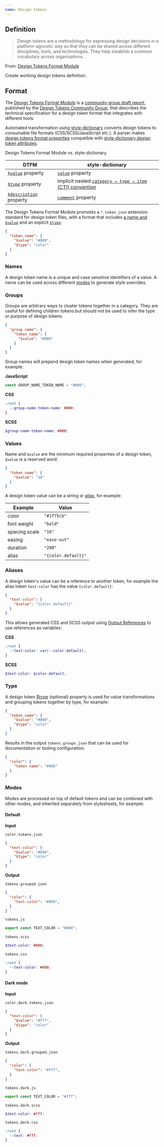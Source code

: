 ```yaml
---
name: Design tokens
---
```


## Definition

> Design tokens are a methodology for expressing design decisions in a platform-agnostic way so that they can be shared across different disciplines, tools, and technologies. They help establish a common vocabulary across organisations.

From: [Design Tokens Format Module](https://tr.designtokens.org/format/)

<todo issue="https://gitlab.com/gitlab-org/gitlab-services/design.gitlab.com/-/issues/1569">Create working design tokens definition.</todo>

## Format

The [Design Tokens Format Module](https://tr.designtokens.org/format/) is a [community group draft report](https://www.w3.org/standards/types#reports), published by the [Design Tokens Community Group](https://www.w3.org/community/design-tokens/), that describes the technical specification for a design token format that integrates with different tools.

Automated transformation using [style-dictionary](https://amzn.github.io/style-dictionary) converts design tokens to consumable file formats (CSS/SCSS/JavaScript etc.). A parser makes [design tokens format properties](https://tr.designtokens.org/format/#design-token-properties) compatible with [style-dictionary design token attributes](https://amzn.github.io/style-dictionary/#/tokens?id=design-token-attributes).

Design Tokens Format Module vs. style-dictionary

| DTFM                                                                       | style-dictionary                                                                                                                    |
| -------------------------------------------------------------------------- | ----------------------------------------------------------------------------------------------------------------------------------- |
| [`$value`](https://tr.designtokens.org/format/#name-and-value) property    | [`value`](https://amzn.github.io/style-dictionary/#/tokens?id=design-token-attributes) property                                     |
| [`$type`](https://tr.designtokens.org/format/#type-0) property             | implicit nested [`category → type → item` (CTI) convention](https://amzn.github.io/style-dictionary/#/tokens?id=category-type-item) |
| [`$description`](https://tr.designtokens.org/format/#description) property | [`comment`](https://amzn.github.io/style-dictionary/#/tokens?id=design-token-attributes) property                                   |

The Design Tokens Format Module promotes a `*.token.json` extension standard for design token files, with a format that includes [a name and `$value`](https://tr.designtokens.org/format/#name-and-value) and an explicit [`$type`](https://tr.designtokens.org/format/#type-0):

```json
{
  "token name": {
    "$value": "#000",
    "$type": "color"
  }
}
```

### Names

A design token name is a unique and case sensitive identifiers of a value. A name can be used across different [modes](#modes) to generate style overrides.

### Groups

Groups are arbitrary ways to cluster tokens together in a category. They are useful for defining children tokens but should not be used to infer the type or purpose of design tokens.

```json
{
  "group name": {
    "token name": {
      "$value": "#000"
    }
  }
}
```

Group names will prepend design token names when generated, for example:

**JavaScript**

```js
const GROUP_NAME_TOKEN_NAME = "#000";
```

**CSS**

```css
:root {
  --group-name-token-name: #000;
}
```

**SCSS**

```scss
$group-name-token-name: #000;
```

### Values

Name and `$value` are the minimum required properties of a design token, `$value` is a reserved word.

```json
{
  "token name": {
    "$value": "16"
  }
}
```

A design token value can be a string or [alias](#aliases), for example:

| Example       | Value               |
| ------------- | ------------------- |
| color         | `"#1f75cb"`         |
| font weight   | `"bold"`            |
| spacing scale | `"16"`              |
| easing        | `"ease-out"`        |
| duration      | `"200"`             |
| alias         | `"{color.default}"` |

### Aliases

A design token's value can be a reference to another token, for example the alias token `text-color` has the value `{color.default}`:

```json
{
  "text-color": {
    "$value": "{color.default}"
  }
}
```

This allows generated CSS and SCSS output using [Output References](https://amzn.github.io/style-dictionary/#/formats?id=references-in-output-files) to use references as variables:

**CSS**

```css
:root {
  --text-color: var(--color-default);
}
```

**SCSS**

```scss
$text-color: $color-default;
```

### Type

A design token [$type](https://tr.designtokens.org/format/#type-0) (optional) property is used for value transformations and grouping tokens together by type, for example:

```json
{
  "token name": {
    "$value": "#000",
    "$type": "color"
  }
}
```

Results in the output `tokens.groups.json` that can be used for documentation or tooling configuration:

```json
{
  "color": {
    "token name": "#000"
  }
}
```

### Modes

Modes are processed on top of default tokens and can be combined with other modes, and inherited separately from stylesheets, for example:

#### Default

<div class="gl-display-grid gl-grid-template-columns-2 gl-gap-7">
<div>

**Input**

`color.tokens.json`

```json
{
  "text-color": {
    "$value": "#000",
    "$type": "color"
  }
}
```

</div>
<div>

**Output**

`tokens.grouped.json`

```json
{
  "color": {
    "text-color": "#000",
  }
}
```

`tokens.js`

```js
export const TEXT_COLOR = "#000";
```

`tokens.scss`

```scss
$text-color: #000;
```

`tokens.css`

```css
:root {
  --text-color: #000;
}
```

</div>
</div>

#### Dark mode

<div class="gl-display-grid gl-grid-template-columns-2 gl-gap-7">
<div>

**Input**

`color.dark.tokens.json`

```json
{
  "text-color": {
    "$value": "#fff",
    "$type": "color"
  }
}
```

</div>
<div>

**Output**

`tokens.dark.grouped.json`

```json
{
  "color": {
    "text-color": "#fff",
  }
}
```

`tokens.dark.js`

```js
export const TEXT_COLOR = "#fff";
```

`tokens.dark.scss`

```scss
$text-color: #fff;
```

`tokens.dark.css`

```css
:root {
  --text: #fff;
}
```

</div>
</div>
